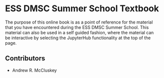 # ESS DMSC Summer School Textbook

The purpose of this online book is as a point of reference for the material that you have encountered during the ESS DMSC Summer School. 
This material can also be used in a self guided fashion, where the material can be interactive by selecting the JupyterHub functionality at the top of the page. 

## Contributors

- Andrew R. McCluskey
